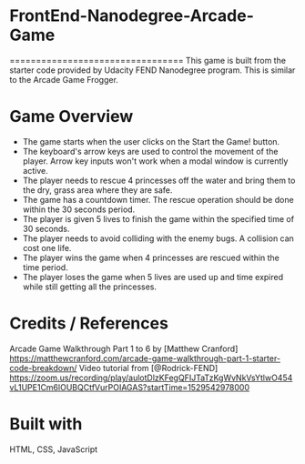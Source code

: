 # FrontEnd-Nanodegree-Arcade-Game
=================================
This game is built from the starter code provided by Udacity FEND Nanodegree program. This is similar to the Arcade Game Frogger.

# Game Overview
  - The game starts when the user clicks on the Start the Game! button.
  - The keyboard's arrow keys are used to control the movement of the player. Arrow key inputs   won't work when a modal window is currently active.
  - The player needs to rescue 4 princesses off the water and bring them to the dry, grass area where they are safe.
  - The game has a countdown timer. The rescue operation should be done within the 30 seconds period.
  - The player is given 5 lives to finish the game within the specified time of 30 seconds.
  - The player needs to avoid colliding with the enemy bugs. A collision can cost one life.
  - The player wins the game when 4 princesses are rescued within the time period.
  - The player loses the game when 5 lives are used up and time expired while still getting all the princesses.


# Credits / References
Arcade Game Walkthrough Part 1 to 6 by [Matthew Cranford] https://matthewcranford.com/arcade-game-walkthrough-part-1-starter-code-breakdown/
Video tutorial from [@Rodrick-FEND] https://zoom.us/recording/play/aulotDlzKFegQFIJTaTzKgWvNkVsYtlwO454vL1UPE1Cm6lOUBQCtfVurPOIAGAS?startTime=1529542978000

# Built with
HTML, CSS, JavaScript
